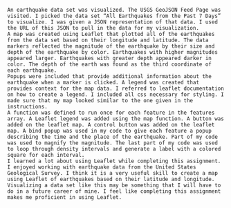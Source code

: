 	An earthquake data set was visualized. The USGS GeoJSON Feed Page was visited. I picked the data set “All Earthquakes from the Past 7 Days” to visualize. I was given a JSON representation of that data. I used the URL of this JSON to pull in the data for my visualization. 
	A map was created using Leaflet that plotted all of the earthquakes from the data set based on their longitude and latitude. The data markers reflected the magnitude of the earthquake by their size and depth of the earthquake by color. Earthquakes with higher magnitudes appeared larger. Earthquakes with greater depth appeared darker in color. The depth of the earth was found as the third coordinate of each earthquake. 
	Popups were included that provide additional information about the earthquake when a marker is clicked. A legend was created that provides context for the map data. I referred to leaflet documentation on how to create a legend. I included all css necessary for styling. I made sure that my map looked similar to the one given in the instructions.
	A function was defined to run once for each feature in the features array. A Leaflet legend was added using the map function. A button was added on the leaflet map. A control button was added on the leaflet map. A bind popup was used in my code to give each feature a popup describing the time and the place of the earthquake. Part of my code was used to magnify the magnitude. The last part of my code was used to loop through density intervals and generate a label with a colored square for each interval. 
	I learned a lot about using Leaflet while completing this assignment. I enjoyed working with earthquake data from the United States Geological Survey. I think it is a very useful skill to create a map using Leaflet of earthquakes based on their latitude and longitude. Visualizing a data set like this may be something that I will have to do in a future career of mine. I feel like completing this assignment makes me proficient in using Leaflet. 
